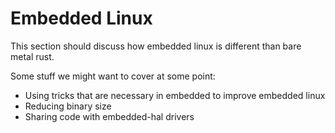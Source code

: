 # Embedded Linux

This section should discuss how embedded linux is different than bare metal rust.

Some stuff we might want to cover at some point:

* Using tricks that are necessary in embedded to improve embedded linux
* Reducing binary size
* Sharing code with embedded-hal drivers